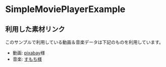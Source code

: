 # SimpleMoviePlayerExample


## 利用した素材リンク

このサンプルで利用している動画＆音楽データは下記のものを利用しています。

- 動画: [pixabay](https://pixabay.com/ja/videos/)様
- 音楽: [すもち様](https://dova-s.jp/_contents/author/profile374.html)
